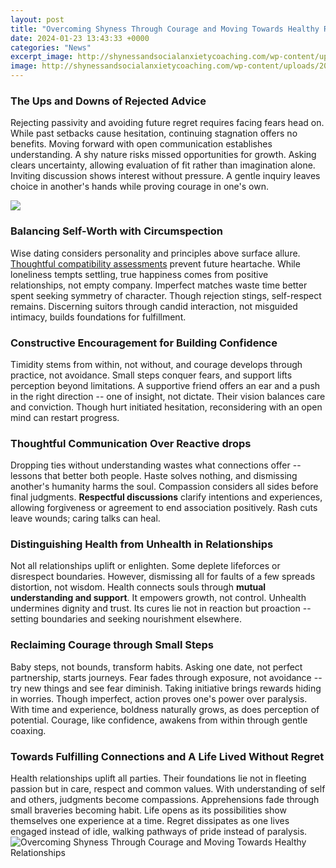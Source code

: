 ```yaml
---
layout: post
title: "Overcoming Shyness Through Courage and Moving Towards Healthy Relationships"
date: 2024-01-23 13:43:33 +0000
categories: "News"
excerpt_image: http://shynessandsocialanxietycoaching.com/wp-content/uploads/2018/01/secret-2681508-1024x683.jpg
image: http://shynessandsocialanxietycoaching.com/wp-content/uploads/2018/01/secret-2681508-1024x683.jpg
---
```


### The Ups and Downs of Rejected Advice
Rejecting passivity and avoiding future regret requires facing fears head on. While past setbacks cause hesitation, continuing stagnation offers no benefits. Moving forward with open communication establishes understanding.
A shy nature risks missed opportunities for growth. Asking clears uncertainty, allowing evaluation of fit rather than imagination alone. Inviting discussion shows interest without pressure. A gentle inquiry leaves choice in another's hands while proving courage in one's own.

![](http://www.omnipositive.com/wp-content/uploads/2014/12/overcoming-shyness.jpg)
### Balancing Self-Worth with Circumspection   
Wise dating considers personality and principles above surface allure. [Thoughtful compatibility assessments](https://store.fi.io.vn/mommysaurus-mom-mom-2-kids1697-t-shirt) prevent future heartache. While loneliness tempts settling, true happiness comes from positive relationships, not empty company. 
Imperfect matches waste time better spent seeking symmetry of character. Though rejection stings, self-respect remains. Discerning suitors through candid interaction, not misguided intimacy, builds foundations for fulfillment. 
### Constructive Encouragement for Building Confidence
Timidity stems from within, not without, and courage develops through practice, not avoidance. Small steps conquer fears, and support lifts perception beyond limitations.
A supportive friend offers an ear and a push in the right direction -- one of insight, not dictate. Their vision balances care and conviction. Though hurt initiated hesitation, reconsidering with an open mind can restart progress.
### Thoughtful Communication Over Reactive drops
Dropping ties without understanding wastes what connections offer -- lessons that better both people. Haste solves nothing, and dismissing another's humanity harms the soul. 
Compassion considers all sides before final judgments. **Respectful discussions** clarify intentions and experiences, allowing forgiveness or agreement to end association positively. Rash cuts leave wounds; caring talks can heal.
### Distinguishing Health from Unhealth in Relationships
Not all relationships uplift or enlighten. Some deplete lifeforces or disrespect boundaries. However, dismissing all for faults of a few spreads distortion, not wisdom. 
Health connects souls through **mutual understanding and support**. It empowers growth, not control. Unhealth undermines dignity and trust. Its cures lie not in reaction but proaction -- setting boundaries and seeking nourishment elsewhere.
### Reclaiming Courage through Small Steps             
Baby steps, not bounds, transform habits. Asking one date, not perfect partnership, starts journeys. Fear fades through exposure, not avoidance -- try new things and see fear diminish. 
Taking initiative brings rewards hiding in worries. Though imperfect, action proves one's power over paralysis. With time and experience, boldness naturally grows, as does perception of potential. Courage, like confidence, awakens from within through gentle coaxing.
### Towards Fulfilling Connections and A Life Lived Without Regret
Health relationships uplift all parties. Their foundations lie not in fleeting passion but in care, respect and common values. 
With understanding of self and others, judgments become compassions. Apprehensions fade through small braveries becoming habit. Life opens as its possibilities show themselves one experience at a time. Regret dissipates as one lives engaged instead of idle, walking pathways of pride instead of paralysis.
![Overcoming Shyness Through Courage and Moving Towards Healthy Relationships](http://shynessandsocialanxietycoaching.com/wp-content/uploads/2018/01/secret-2681508-1024x683.jpg)